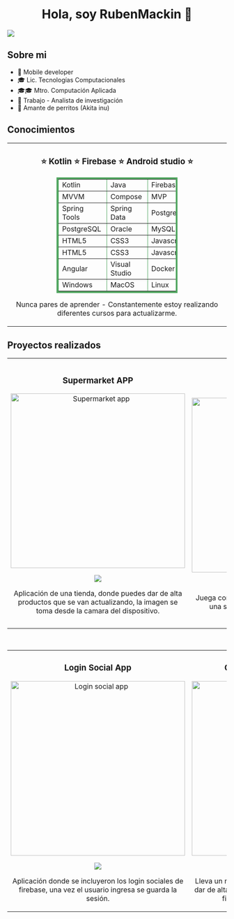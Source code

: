 <div align="center">
<h1 align="center">Hola, soy RubenMackin 👋</h1>
</div>
<img src="https://i.imgur.com/lcsDHt8.jpg">

## Sobre mi

- 📲 Mobile developer
- 🎓 Lic. Tecnologías Computacionales
- 🎓🎓 Mtro. Computación Aplicada
- 📝 Trabajo - Analista de investigación
- 🐶 Amante de perritos (Akita inu)

## Conocimientos 

<table>
<tr>
<td width="100%">
<h3 align="center">⭐ Kotlin ⭐ Firebase ⭐ Android studio ⭐</h3>
<div align="center">
  
<table style='border: 4px #52a761 solid; width: 57%' align='center' border='1'>
        <tr>
            <td>Kotlin&nbsp;</td>
            <td>Java&nbsp;</td>
            <td>Firebase&nbsp;</td>
        </tr>
        <tr>
            <td>MVVM&nbsp;</td>
            <td>Compose&nbsp;</td>
            <td>MVP&nbsp;</td>
        </tr>
        <tr>
            <td>Spring Tools&nbsp;</td>
            <td>Spring Data&nbsp;</td>
            <td>PostgreSQL&nbsp;</td>
        </tr>
      <tr>
            <td>PostgreSQL&nbsp;</td>
            <td>Oracle&nbsp;</td>
            <td>MySQL&nbsp;</td>
        </tr>
      <tr>
            <td>HTML5&nbsp;</td>
            <td>CSS3&nbsp;</td>
            <td>Javascript&nbsp;</td>
        </tr>
      <tr>
            <td>HTML5&nbsp;</td>
            <td>CSS3&nbsp;</td>
            <td>Javascript&nbsp;</td>
        </tr>
      <tr>
            <td>Angular&nbsp;</td>
            <td>Visual Studio&nbsp;</td>
            <td>Docker / Git&nbsp;</td>
        </tr>
      <tr>
            <td>Windows&nbsp;</td>
            <td>MacOS&nbsp;</td>
            <td>Linux&nbsp;</td>
        </tr>
</table>

<p>Nunca pares de aprender</strong> - Constantemente estoy realizando diferentes cursos para actualizarme.</p>
</div>
                                                                                      
</td>
</tr>
</table>

## Proyectos realizados
<table>
<tr>
<td width="50%">
<h3 align="center">Supermarket APP</h3>
<div align="center">
<a href="https://github.com/RubenMackin/SupermarketApp" target="_blank"><img src="https://i.imgur.com/kgP7qMj.jpg" width="400" alt="Supermarket app"></a>
    <p>
<a href="https://github.com/RubenMackin/SupermarketApp" target="_blank">
<img src="https://img.shields.io/badge/C%C3%93DIGO-cfaae0?style=for-the-badge&logo=github&logoColor=black">
</a>
</p>
<p>Aplicación de una tienda, donde puedes dar de alta productos que se van actualizando, la imagen se toma desde la camara del dispositivo.</p>
</div>
                                                                                      
</td>

<td width="50%">
               <br>
<h3 align="center">Juego TicTacToe (Gato)</h3>
<div align="center">                                       
<a href="https://github.com/RubenMackin/TicTacToe" target="_blank"><img src="https://i.imgur.com/07LAnmV.jpg" width="400" alt="Tictactoe app"></a>
<br>
  <p>
<a href="https://github.com/RubenMackin/TicTacToe" target="_blank">
<img src="https://img.shields.io/badge/C%C3%93DIGO-cfaae0?style=for-the-badge&logo=github&logoColor=black">
</a>
</p>
</p>Juega con tus amigos el tipico juego del gato, crea una sala y comparte el id con tus amigos y desmuestra quien es el mejor.</p>
</div>                                                             
</table>                                                                                 
</div>
<br>

<table>
<tr>
<td width="50%">
<h3 align="center">Login Social App</h3>
<div align="center">
<a href="https://github.com/RubenMackin/FireLogin" target="_blank"><img src="https://i.imgur.com/onRHvcA.jpg" width="400" alt="Login social app"></a>
<p>
<a href="https://github.com/RubenMackin/FireLogin" target="_blank">
<img src="https://img.shields.io/badge/C%C3%93DIGO-cfaae0?style=for-the-badge&logo=github&logoColor=black">
</a>
</p>
<p>Aplicación donde se incluyeron los login sociales de firebase, una vez el usuario ingresa se guarda la sesión.</p>
</div>
                                                                                      
</td>       

<td width="50%">
<h3 align="center">Control personal financiero</h3>
<div align="center">
<a href="https://github.com/RubenMackin/ControlPeronalFinanciero" target="_blank"><img src="https://i.imgur.com/SxQ6z3S.jpg" width="400" alt="Control personal financiero"></a>
<p>
<a href="https://github.com/RubenMackin/ControlPeronalFinanciero" target="_blank">
<img src="https://img.shields.io/badge/C%C3%93DIGO-cfaae0?style=for-the-badge&logo=github&logoColor=black">
</a>
</p>
<p>Lleva un mejor control de gastos, en donde puedes dar de alta un concepto, cuanto debes, la fecha y al final se sumara para darte un total.</p>
</div>
                                                                                      
</td>  
</table>                                                                                 
</div>
<br>
